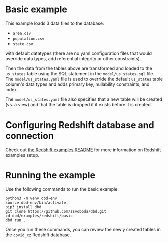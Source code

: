 # Basic example
This example loads 3 data files to the database:

* `area.csv` 
* `population.csv`
* `state.csv`

with default datatypes (there are no yaml configuration files that would override data types, add 
referential integrity or other constraints). 

Then the data from the tables above are transformed and loaded to the `us_states` table using the 
SQL statement in the `model/us_states.sql` file. The `model/us_states.yaml` file is used to override 
the default `us_states` table column's data types and adds primary key, nullability constraints, 
and index.

The `model/us_states.yaml` file also specifies that a new table will be created (vs. a view) and that
the table is dropped if it exists before it is created.

# Configuring Redshift database and connection
Check out [the Redshift examples README](../README.md) for more information on Redshift examples setup. 

# Running the example
Use the following commands to run the basic example:

```shell
python3 -m venv dbd-env
source dbd-env/bin/activate
pip3 install dbd
git clone https://github.com/zsvoboda/dbd.git
cd dbd/examples/redshift/basic
dbd run . 
```

Once you run these commands, you can review the newly created tables in the `covid_cz` Redshift database.
